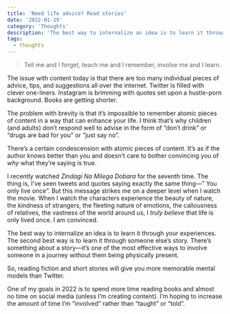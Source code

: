 ```yaml
---
title: 'Need life advice? Read stories'
date: '2022-01-19'
category: 'Thoughts'
description: 'The best way to internalize an idea is to learn it through your experiences. The second best way is to learn it through someone else’s story.'
tags:
  - thoughts
---
```


> Tell me and I forget, teach me and I remember, involve me and I learn.

The issue with content today is that there are too many individual pieces of advice, tips, and suggestions all over the internet. Twitter is filled with clever one-liners. Instagram is brimming with quotes set upon a hustle-porn background. Books are getting shorter.

The problem with brevity is that it’s impossible to remember atomic pieces of content in a way that can enhance your life. I think that’s why children (and adults) don’t respond well to advise in the form of “don’t drink” or “drugs are bad for you” or “just say no”.

There’s a certain condescension with atomic pieces of content. It’s as if the author knows better than you and doesn’t care to bother convincing you of _why_ what they’re saying is true.

I recently watched _Zindagi Na Milega Dobara_ for the seventh time. The thing is, I’ve seen tweets and quotes saying exactly the same thing—” You only live once”. But this message strikes me on a deeper level when I watch the movie. When I watch the characters experience the beauty of nature, the kindness of strangers, the fleeting nature of emotions, the callousness of relatives, the vastness of the world around us, I _truly believe_ that life is only lived once. I am convinced.

The best way to internalize an idea is to learn it through your experiences. The second best way is to learn it through someone else’s story. There’s something about a story—it’s one of the most effective ways to involve someone in a journey without them being physically present.

So, reading fiction and short stories will give you more memorable mental models than Twitter.

One of my goals in 2022 is to spend more time reading books and almost no time on social media (unless I’m creating content). I’m hoping to increase the amount of time I’m “involved” rather than “taught” or “told”.